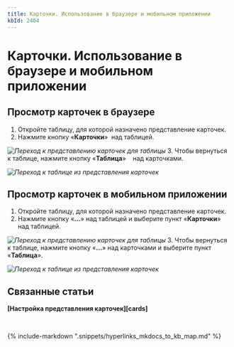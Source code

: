 ```yaml
---
title: Карточки. Использование в браузере и мобильном приложении
kbId: 2404
---
```


# Карточки. Использование в браузере и мобильном приложении

## Просмотр карточек в браузере

1. Откройте таблицу, для которой назначено представление карточек.
2. Нажмите кнопку «**Карточки**» *‌* над таблицей.   

_![Переход к представлению карточек для таблицы](https://kb.comindware.ru/assets/img_64d4ed99d9428.png)_
3. Чтобы вернуться к таблице, нажмите кнопку «**Таблица**» *‌*     над карточками.   

_![Переход к таблице из представления карточек](https://kb.comindware.ru/assets/img_64d4edb14698e.png)_

## Просмотр карточек в мобильном приложении

1. Откройте таблицу, для которой назначено представление карточек.
2. Нажмите кнопку «**…**» над таблицей и выберите пункт «**Карточки**» над таблицей.   

_![Переход к представлению карточек для таблицы](https://kb.comindware.ru/assets/img_64e319a0da913.png)_
3. Чтобы вернуться к таблице, нажмите кнопку «**…**» над карточками и выберите пункт «**Таблица**».   

_![Переход к таблице из представления карточек](https://kb.comindware.ru/assets/img_64e31990d2157.png)_

## Связанные статьи

**[Настройка представления карточек][cards]**



 

{% include-markdown ".snippets/hyperlinks_mkdocs_to_kb_map.md" %}
